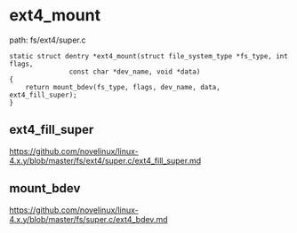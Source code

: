 ext4_mount
========================================

path: fs/ext4/super.c
```
static struct dentry *ext4_mount(struct file_system_type *fs_type, int flags,
               const char *dev_name, void *data)
{
    return mount_bdev(fs_type, flags, dev_name, data, ext4_fill_super);
}
```

ext4_fill_super
----------------------------------------

https://github.com/novelinux/linux-4.x.y/blob/master/fs/ext4/super.c/ext4_fill_super.md

mount_bdev
----------------------------------------

https://github.com/novelinux/linux-4.x.y/blob/master/fs/super.c/ext4_bdev.md

